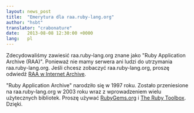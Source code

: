```yaml
---
layout: news_post
title:  "Emerytura dla raa.ruby-lang.org"
author: "hsbt"
translator: "crabonature"
date:   2013-08-08 12:30:00 +0000
lang:   pl
---
```


Zdecydowaliśmy zawiesić raa.ruby-lang.org znane jako
"Ruby Application Archive (RAA)".
Ponieważ nie mamy serwera ani ludzi do utrzymania raa.ruby-lang.org.
Jeśli chcesz zobaczyć raa.ruby-lang.org, proszę odwiedź
[RAA w Internet Archive][1].

"Ruby Application Archive" narodziło się w 1997 roku.
Zostało przeniesione na raa.ruby-lang.org w 2003 roku wraz z wprowadzeniem
wielu użytecznych bibliotek. Proszę używać [RubyGems.org][2]
i [The Ruby Toolbox][3].
Dzięki.



[1]: http://web.archive.org/web/*/http://raa.ruby-lang.org/
[2]: https://rubygems.org/
[3]: https://www.ruby-toolbox.com/
